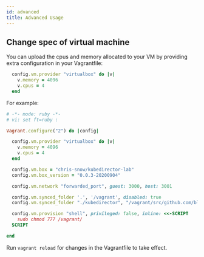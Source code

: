 ```yaml
---
id: advanced
title: Advanced Usage
---
```



## Change spec of virtual machine

You can upload the cpus and memory allocated to your VM by providing extra configuration in your Vagrantfile:

```ruby
  config.vm.provider "virtualbox" do |v|
    v.memory = 4096
    v.cpus = 4
  end
```

For example:

```ruby
# -*- mode: ruby -*-
# vi: set ft=ruby :

Vagrant.configure("2") do |config|

  config.vm.provider "virtualbox" do |v|
    v.memory = 4096
    v.cpus = 4
  end

  config.vm.box = "chris-snow/kubedirector-lab"
  config.vm.box_version = "0.0.3-20200904"

  config.vm.network "forwarded_port", guest: 3000, host: 3001

  config.vm.synced_folder '.', '/vagrant', disabled: true
  config.vm.synced_folder "./kubedirector", "/vagrant/src/github.com/bluek8s/kubedirector", owner: "vagrant", group: "vagrant"

  config.vm.provision "shell", privileged: false, inline: <<-SCRIPT
    sudo chmod 777 /vagrant/
  SCRIPT

end
```

Run `vagrant reload` for changes in the Vagrantfile to take effect.

